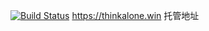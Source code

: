 [![Build Status](https://travis-ci.org/Disappear9/disappear9.github.io.svg?branch=source)](https://travis-ci.org/Disappear9/disappear9.github.io)
https://thinkalone.win 托管地址

